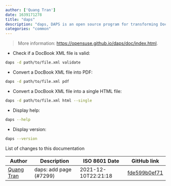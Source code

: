 ```yaml
---
author: ['Quang Tran']
date: 1639171278
title: "daps"
description: "daps, DAPS is an open source program for transforming DocBook XML into output formats such as HTML or PDF."
categories: "common"
---
```

> More information: <https://opensuse.github.io/daps/doc/index.html>.

- Check if a DocBook XML file is valid:

```bash
daps -d path/to/file.xml validate
```

- Convert a DocBook XML file into PDF:

```bash
daps -d path/to/file.xml pdf
```

- Convert a DocBook XML file into a single HTML file:

```bash
daps -d path/to/file.xml html --single
```

- Display help:

```bash
daps --help
```

- Display version:

```bash
daps --version
```
List of changes to this documentation


Author | Description | ISO 8601 Date | GitHub link
------|-----|-----|-----
[Quang Tran](mailto:quangtran@mailbox.org) | daps: add page (#7299) | 2021-12-10T22:21:18 | [fde599b0ef71](https://github.com/tldr-pages/tldr/commit/fde599b0ef7168bd658d7895412d8174836982cc)

